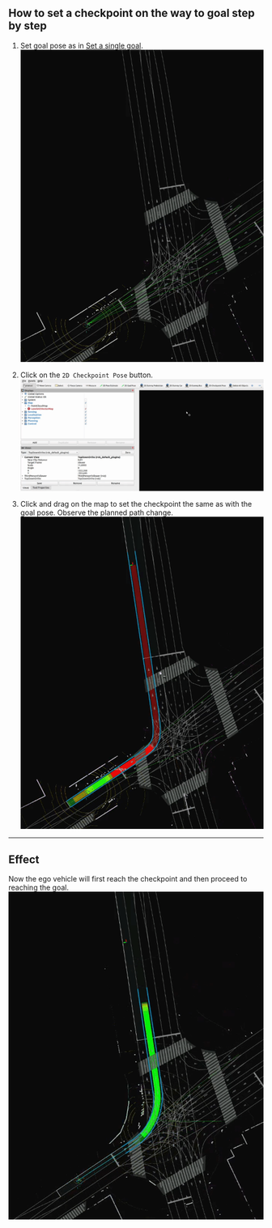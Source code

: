 ## How to set a checkpoint on the way to goal step by step
1. Set goal pose as in [Set a single goal](../SetASingleGoal/).
![](checkpoint_set_goal.gif)

1. Click on the `2D Checkpoint Pose` button.
![](checkpoint_click.gif)

1. Click and drag on the map to set the checkpoint the same as with the goal pose. Observe the planned path change.
![](checkpoint_set_checkpoint.gif)

---

## Effect
Now the ego vehicle will first reach the checkpoint and then proceed to reaching the goal.
![](checkpoint_change_lane.gif)